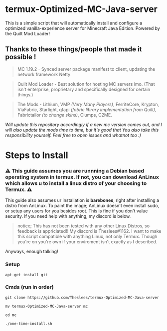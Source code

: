# termux-Optimized-MC-Java-server
This is a simple script that will automatically install and configure a optimized vanilla-experience server for Minecraft Java Edition. Powered by the Quilt Mod Loader! 

## Thanks to these things/people that made it possible !
> MC 1.19.2 - Synced server package manifest to client, updating the network framework Netty

> Quilt Mod Loader - Best solution for hosting MC servers imo. (That isn't enterprise, proprietary and specifically designed for certain things.)

> The Mods - Lithium, VMP *(Very Many Players)*, FerriteCore, Krypton, ViaFabric, Starlight, qfapi *(fabric library implementation from Quilt)*, Fabrictailor *(to change skins)*, Clumps, C2ME.

*Will update this repository accordingly if a new mc version comes out, and I will also update the mods time to time, but it's good that You also take this responsibility yourself. Feel free to open issues and whatnot too :)*
# Steps to Install

### ⚠️ This guide assumes you are runnning a Debian based operating system in termux. If not, you can download AnLinux which allows u to install a linux distro of your choosing to Termux. ⚠️
This guide also assumes ur installation is __barebones__, right after installing a distro from AnLinux. To paint the image; AnLinux doesn't even install sudo, or setup any users for you besides root. This is fine if you don't value security. 
If you need help with anything, my discord is below.

> notice; This has not been tested with any other Linux Distros, so feedback is appriciated!! My discord is Theslees#1162. I want to make this script compatible with anything Linux, not only Termux. Though you're on you're own if your enviroment isn't exactly as I described.

Anyways, enough talking!

### Setup
`apt-get install git`

### Cmds (run in order)
`git clone https://github.com/Theslees/termux-Optimized-MC-Java-server`

`mv termux-Optimized-MC-Java-server mc`

`cd mc`

`./one-time-install.sh`

